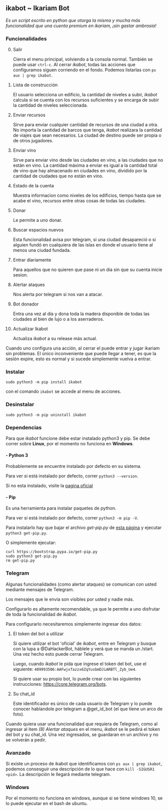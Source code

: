 ## ikabot ~ Ikariam Bot

_Es un script escrito en python que otorga la misma y mucha más funcionalidad que una cuenta premium en ikariam, ¡sin gastar ambrosia!_

### Funcionalidades

0. Salir

	Cierra el menu principal, volviendo a la consola normal. También se puede usar `ctrl-c`. Al cerrar _ikabot_, todas las acciones que configuramos siguen corriendo en el fondo. Podemos listarlas con `ps aux | grep ikabot`.

1. Lista de construcción

	El usuario selecciona un edificio, la cantidad de niveles a subir, _ikabot_ calcula si se cuenta con los recursos suficientes y se encarga de subir la cantidad de niveles seleccionada.
	
2. Enviar recursos 

	Sirve para enviar cualquier cantidad de recursos de una ciudad a otra. No importa la cantidad de barcos que tenga, _ikabot_ realizara la cantidad de viajes que sean necesarios. La ciudad de destino puede ser propia o de otros jugadores.

3. Enviar vino

	Sirve para enviar vino desde las ciudades en vino, a las ciudades que no están en vino. La cantidad máxima a enviar es igual a la cantidad total de vino que hay almacenado en ciudades en vino, dividido por la cantidad de ciudades que no están en vino.

4. Estado de la cuenta

	Muestra informacion como niveles de los edificios, tiempo hasta que se acabe el vino, recursos entre otras cosas de todas las ciudades.
	
5. Donar

	Le permite a uno donar.
	
6. Buscar espacios nuevos

	Esta funcionalidad avisa por telegram, si una ciudad desapareció o si alguien fundó en cualquiera de las islas en donde el usuario tiene al menos una ciudad fundada.
	
7. Entrar diariamente

	Para aquellos que no quieren que pase ni un dia sin que su cuenta inicie sesion.
	
8. Alertar ataques

	Nos alerta por telegram si nos van a atacar.

9. Bot donador

	Entra una vez al día y dona toda la madera disponible de todas las ciudades al bien de lujo o a los aserraderos.

10. Actualizar Ikabot

	Actualiza _ikabot_ a su release más actual.
	

Cuando uno configura una acción, al cerrar el puede entrar y jugar ikariam sin problemas. El único inconveniente que puede llegar a tener, es que la sesión expire, esto es normal y si sucede simplemente vuelva a entrar.

### Instalar

```
sudo python3 -m pip install ikabot
```
con el comando `ikabot` se accede al menu de acciones.

### Desinstalar

```
sudo python3 -m pip uninstall ikabot
```
### Dependencias

Para que _ikabot_ funcione debe estar instalado python3 y pip. Se debe correr sobre **Linux**, por el momento no funciona en **Windows**.

#### - Python 3
Probablemente se encuentre instalado por defecto en su sistema.

Para ver si está instalado por defecto, correr  `python3 --version`.

Si no esta instalado, visite la [pagina oficial](https://www.python.org/) 

#### - Pip
Es una herramienta para instalar paquetes de python.

Para ver si está instalado por defecto, correr  `python3 -m pip -V`.

Para instalarlo hay que bajar el archivo _get-pip.py_ de [esta página](https://pip.pypa.io/en/stable/installing/) y ejecutar `python3 get-pip.py`.

O simplemente ejecutar:
```
curl https://bootstrap.pypa.io/get-pip.py
sudo python3 get-pip.py
rm get-pip.py
```


### Telegram

Algunas funcionalidades (como alertar ataques) se comunican con usted mediante mensajes de Telegram.

Los mensajes que le envia son visibles por usted y nadie más.

Configurarlo es altamente recomendable, ya que le permite a uno disfrutar de toda la funcionalidad de _ikabot_.

Para configurarlo necesitaremos simplemente ingresar dos datos:

1) El token del bot a utilizar

	Si quiere utilizar el bot 'oficial' de _ikabot_, entre en Telegram y busque con la lupa a @DaHackerBot, háblele y verá que se manda un /start. Una vez hecho esto puede cerrar Telegram.
	
	Luego, cuando _ikabot_ le pida que ingrese el token del bot, use el siguiente: `409993506:AAFwjxfazzx6ZqYusbmDJiARBTl_Zyb_Ue4`.
	
	Si quiere usar su propio bot, lo puede crear con las siguientes instrucciones: https://core.telegram.org/bots.

2) Su chat_id

	Este identificador es único de cada usuario de Telegram y lo puede conocer hablandole por telegram a @get_id_bot (el que tiene un arco de foto).

Cuando quiera usar una funcionalidad que requiera de Telegram, como al ingresar al item _(8) Alertar ataques_ en el menu, _ikabot_ se le pedirá el token del bot y su chat_id. Una vez ingresados, se guardaran en un archivo y no se volverán a pedir.


### Avanzado

Si existe un proceso de ikabot que identificamos con `ps aux | grep ikabot`, podemos consesguir una descripción de lo que hace con `kill -SIGUSR1 <pid>`. La descripción le llegará mediante telegram.

### Windows

Por el momento no funciona en windows, aunque si se tiene windows 10, se lo puede ejecutar en el bash de ubuntu.

